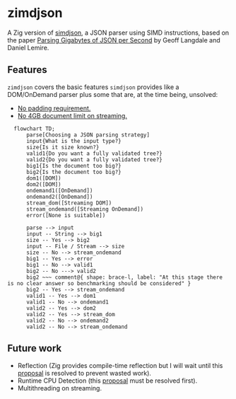 # zimdjson

A Zig version of [simdjson](https://github.com/simdjson/simdjson), a JSON parser using SIMD instructions, based on the paper [Parsing Gigabytes of JSON per Second](https://arxiv.org/abs/1902.08318) by Geoff Langdale and Daniel Lemire.

## Features

`zimdjson` covers the basic features `simdjson` provides like a DOM/OnDemand parser plus some that are, at the time being, unsolved:

- [No padding requirement.](https://github.com/simdjson/simdjson/issues/174)
- [No 4GB document limit on streaming.](https://github.com/simdjson/simdjson/issues/670)

```mermaid
  flowchart TD;
      parse[Choosing a JSON parsing strategy]
      input{What is the input type?}
      size{Is it size known?}
      valid1{Do you want a fully validated tree?}
      valid2{Do you want a fully validated tree?}
      big1{Is the document too big?}
      big2{Is the document too big?}
      dom1([DOM])
      dom2([DOM])
      ondemand1([OnDemand])
      ondemand2([OnDemand])
      stream_dom([Streaming DOM])
      stream_ondemand([Streaming OnDemand])
      error([None is suitable])
      
      parse --> input
      input -- String --> big1
      size -- Yes --> big2
      input -- File / Stream --> size
      size -- No --> stream_ondemand
      big1 -- Yes --> error
      big1 -- No --> valid1
      big2 -- No ---> valid2
      big2 ~~~ comment@{ shape: brace-l, label: "At this stage there is no clear answer so benchmarking should be considered" }
      big2 -- Yes --> stream_ondemand
      valid1 -- Yes --> dom1
      valid1 -- No --> ondemand1
      valid2 -- Yes --> dom2
      valid2 -- Yes --> stream_dom
      valid2 -- No --> ondemand2
      valid2 -- No --> stream_ondemand
```

## Future work

- Reflection (Zig provides compile-time reflection but I will wait until this [proposal](https://github.com/ziglang/zig/issues/1099) is resolved to prevent wasted work).
- Runtime CPU Detection (this [proposal](https://github.com/ziglang/zig/issues/1018) must be resolved first).
- Multithreading on streaming.

